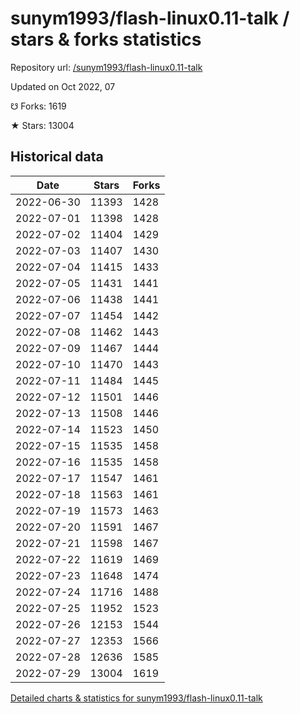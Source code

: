 # sunym1993/flash-linux0.11-talk / stars & forks statistics

Repository url: [/sunym1993/flash-linux0.11-talk](https://github.com/sunym1993/flash-linux0.11-talk)

Updated on Oct 2022, 07

☋ Forks: 1619

★ Stars: 13004

## Historical data
| Date | Stars | Forks |
|------|-------|-------|
| 2022-06-30 | 11393 | 1428 | 
| 2022-07-01 | 11398 | 1428 | 
| 2022-07-02 | 11404 | 1429 | 
| 2022-07-03 | 11407 | 1430 | 
| 2022-07-04 | 11415 | 1433 | 
| 2022-07-05 | 11431 | 1441 | 
| 2022-07-06 | 11438 | 1441 | 
| 2022-07-07 | 11454 | 1442 | 
| 2022-07-08 | 11462 | 1443 | 
| 2022-07-09 | 11467 | 1444 | 
| 2022-07-10 | 11470 | 1443 | 
| 2022-07-11 | 11484 | 1445 | 
| 2022-07-12 | 11501 | 1446 | 
| 2022-07-13 | 11508 | 1446 | 
| 2022-07-14 | 11523 | 1450 | 
| 2022-07-15 | 11535 | 1458 | 
| 2022-07-16 | 11535 | 1458 | 
| 2022-07-17 | 11547 | 1461 | 
| 2022-07-18 | 11563 | 1461 | 
| 2022-07-19 | 11573 | 1463 | 
| 2022-07-20 | 11591 | 1467 | 
| 2022-07-21 | 11598 | 1467 | 
| 2022-07-22 | 11619 | 1469 | 
| 2022-07-23 | 11648 | 1474 | 
| 2022-07-24 | 11716 | 1488 | 
| 2022-07-25 | 11952 | 1523 | 
| 2022-07-26 | 12153 | 1544 | 
| 2022-07-27 | 12353 | 1566 | 
| 2022-07-28 | 12636 | 1585 | 
| 2022-07-29 | 13004 | 1619 | 


[Detailed charts & statistics for sunym1993/flash-linux0.11-talk](https://reviewgithub.com/rep/sunym1993/flash-linux0.11-talk)
